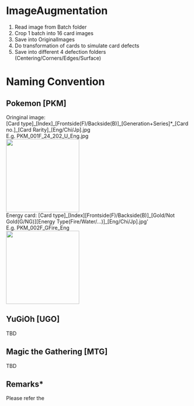 # ImageAugmentation
  1. Read image from Batch folder
  2. Crop 1 batch into 16 card images
  3. Save into OriginalImages
  4. Do transformation of cards to simulate card defects
  5. Save into different 4 defection folders (Centering/Corners/Edges/Surface)
  
  
# Naming Convention
## Pokemon [PKM]
Oringinal image:<br /> 
[Card type]\_[Index]\_[Frontside(F)/Backside(B)]\_[Generation+Series]*\_[Card no.]\_[Card Rarity]\_[Eng/Chi/Jp].jpg<br />
E.g. PKM_001F_24_202_U_Eng.jpg<br />
<img src="https://tcg.pokemon.com/assets/img/expansions/sword-shield/cards/en-us/SWSH1_24-2x.jpg" width="200" /><br />
Energy card: [Card type]\_[Index][Frontside(F)/Backside(B)]\_[Gold/Not Gold(G/NG)][Energy Type(Fire/Water/...)]\_[Eng/Chi/Jp].jpg'<br />
E.g. PKM_002F_GFire_Eng<br />
<img src="https://i.pinimg.com/564x/e4/37/98/e43798bece19e574fda364d212b8f269.jpg" width="200" /><br />
## YuGiOh [UGO]
TBD
## Magic the Gathering [MTG]
TBD<br />
## Remarks*
Please refer the 
